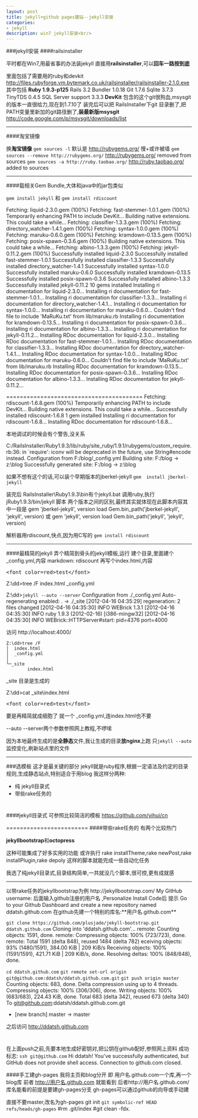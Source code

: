 ```yaml
---
layout: post
title: jekyll+github pages建站--jekyll安装
categories:
- jekyll
description: win7 jekyll安装<br/>
---
```

###jekyll安装
####railsinstaller

平时都在Win7,用最省事的办法装jekyll
直接用**railsinstaller**,可以**回车一路按到底**

里面包括了需要用的ruby和devkit
http://files.rubyforge.vm.bytemark.co.uk/railsinstaller/railsinstaller-2.1.0.exe
其中包括
**Ruby 1.9.3-p125**
Rails 3.2
Bundler 1.0.18
Git 1.7.6
Sqlite 3.7.3
TinyTDS 0.4.5
SQL Server support 3.3.3
**DevKit**
包含的这个git很狗血,msysgit的版本一直很给力,现在到1.7.10了
装完后可以把 RailsInstaller下git 目录删了,把PATH变量里新加的git路径删了,**装最新版msysgit**
http://code.google.com/p/msysgit/downloads/list
<hr/>
####淘宝镜像

换**淘宝镜像**
`gem sources -l`
默认是 http://rubygems.org/ 慢+或许被墙
`gem sources --remove http://rubygems.org/`
http://rubygems.org/ removed from sources
`gem sources -a http://ruby.taobao.org/`
http://ruby.taobao.org/ added to sources

<hr/>
####载相关Gem Bundle,大体和java中的jar包类似

`gem install jekyll` 和 `gem install rdiscount`

Fetching: liquid-2.3.0.gem (100%)
Fetching: fast-stemmer-1.0.1.gem (100%)
Temporarily enhancing PATH to include DevKit...
Building native extensions.  This could take a while...
Fetching: classifier-1.3.3.gem (100%)
Fetching: directory_watcher-1.4.1.gem (100%)
Fetching: syntax-1.0.0.gem (100%)
Fetching: maruku-0.6.0.gem (100%)
Fetching: kramdown-0.13.5.gem (100%)
Fetching: posix-spawn-0.3.6.gem (100%)
Building native extensions.  This could take a while...
Fetching: albino-1.3.3.gem (100%)
Fetching: jekyll-0.11.2.gem (100%)
Successfully installed liquid-2.3.0
Successfully installed fast-stemmer-1.0.1
Successfully installed classifier-1.3.3
Successfully installed directory_watcher-1.4.1
Successfully installed syntax-1.0.0
Successfully installed maruku-0.6.0
Successfully installed kramdown-0.13.5
Successfully installed posix-spawn-0.3.6
Successfully installed albino-1.3.3
Successfully installed jekyll-0.11.2
10 gems installed
Installing ri documentation for liquid-2.3.0...
Installing ri documentation for fast-stemmer-1.0.1...
Installing ri documentation for classifier-1.3.3...
Installing ri documentation for directory_watcher-1.4.1...
Installing ri documentation for syntax-1.0.0...
Installing ri documentation for maruku-0.6.0...
Couldn't find file to include 'MaRuKu.txt' from lib/maruku.rb
Installing ri documentation for kramdown-0.13.5...
Installing ri documentation for posix-spawn-0.3.6...
Installing ri documentation for albino-1.3.3...
Installing ri documentation for jekyll-0.11.2...
Installing RDoc documentation for liquid-2.3.0...
Installing RDoc documentation for fast-stemmer-1.0.1...
Installing RDoc documentation for classifier-1.3.3...
Installing RDoc documentation for directory_watcher-1.4.1...
Installing RDoc documentation for syntax-1.0.0...
Installing RDoc documentation for maruku-0.6.0...
Couldn't find file to include 'MaRuKu.txt' from lib/maruku.rb
Installing RDoc documentation for kramdown-0.13.5...
Installing RDoc documentation for posix-spawn-0.3.6...
Installing RDoc documentation for albino-1.3.3...
Installing RDoc documentation for jekyll-0.11.2...

========================================
Fetching: rdiscount-1.6.8.gem (100%)
Temporarily enhancing PATH to include DevKit...
Building native extensions.  This could take a while...
Successfully installed rdiscount-1.6.8
1 gem installed
Installing ri documentation for rdiscount-1.6.8...
Installing RDoc documentation for rdiscount-1.6.8...

本地调试的时候会有个警告,没关系

C:/RailsInstaller/Ruby1.9.3/lib/ruby/site_ruby/1.9.1/rubygems/custom_require.rb:36:
in `require': iconv will be deprecated in the future, use String#encode instead.
Configuration from F:/blog/_config.yml
Building site: F:/blog -> z:\blog
Successfully generated site: F:/blog -> z:\blog

如果不想有这个的话,可以装个早期版本的jberkel-jekyll
`gem  install jberkel-jekyll`

装完后
RailsInstaller\Ruby1.9.3\bin有个jekyll.bat
调用ruby,执行jRuby1.9.3/bin/jekyll 脚本
两个版本之间的区别,最终其实就体现在此脚本内容其中一段是
gem 'jberkel-jekyll', version
load Gem.bin_path('jberkel-jekyll', 'jekyll', version)
或
gem 'jekyll', version
load Gem.bin_path('jekyll', 'jekyll', version)

解析器用rdiscount,快点,因为用C写的
`gem install rdiscount`

<hr/>
####最精简的jekyll
弄个精简到骨头的jekyll模板,运行
建个目录,里面建个 _config.yml,内容
markdown: rdiscount
再写个index.html,内容
<xmp><font color=red>test</font></xmp>  

Z:\dd>tree /F
    index.html
    _config.yml

Z:\dd>`jekyll --auto --server`
Configuration from ./_config.yml
Auto-regenerating enabled: . -> ./_site
[2012-04-16 04:35:29] regeneration: 2 files changed
[2012-04-16 04:35:30] INFO  WEBrick 1.3.1
[2012-04-16 04:35:30] INFO  ruby 1.9.3 (2012-02-16) [i386-mingw32]
[2012-04-16 04:35:30] INFO  WEBrick::HTTPServer#start: pid=4376 port=4000

访问 http://localhost:4000/

	Z:\dd>tree /F
	│  index.html
	│  _config.yml
	│
	└─_site
	        index.html
_site 目录是生成的

Z:\dd>cat    _site\index.html
<xmp><font color=red>test</font></xmp>

要是再精简就成细胞了
就一个 _config.yml,连index.html也不要

--auto --server两个参数参照网上教程,不啰嗦

因为本地最终生成的是**全静态**文件,我让生成的目录**放nginx**上跑
只`jekyll --auto` 监控变化,刷新站点里的文件
<hr/>

###选模板
这才是最关键的部分
jekyll就是ruby程序,根据一定语法及约定的目录规则,生成静态站点,特别适合于用blog
我这样分两种:

- 纯 jekyll目录式
- 带些rake任务的

# 
####jekyll目录式
可参照比较简洁的模板
https://github.com/yihui/cn  

========================
####带些rake任务的
有两个比较热门

**jekyllbootstrap**和**octopress**

这种可能集成了好多实用的功能
或许执行 rake installTheme,rake newPost,rake installPlugin,rake depoly
这样的脚本就能完成一些自动化任务

我选了纯jekyll目录式,目录结构简单,一共就没几个脚本,很可控,更有成就感
<hr/>
以带rake任务的jekyllbootstrap为例
http://jekyllbootstrap.com/
My GitHub username: 后面输入github注册的用户名 ,Personalize Install Code后
提示 Go to your Github Dashboard and create a new repository named ddatsh.github.com
在github先建一个特别的库名:**用户名.github.com**

`git clone https://github.com/plusjade/jekyll-bootstrap.git ddatsh.github.com`
Cloning into 'ddatsh.github.com'...
remote: Counting objects: 1591, done.
remote: Compressing objects: 100% (723/723), done.
remote: Total 1591 (delta 848), reused 1484 (delta 782) eceiving objects:  93% (1480/1591), 384.00 KiB | 209 KiB/s
Receiving objects: 100% (1591/1591), 421.71 KiB | 209 KiB/s, done.
Resolving deltas: 100% (848/848), done.

`cd ddatsh.github.com`
`git remote set-url origin git@github.com:ddatsh/ddatsh.github.com.git`
`git push origin master`
Counting objects: 683, done.
Delta compression using up to 4 threads.
Compressing objects: 100% (306/306), done.
Writing objects: 100% (683/683), 224.43 KiB, done.
Total 683 (delta 342), reused 673 (delta 340)
To git@github.com:ddatsh/ddatsh.github.com.git
 * [new branch]      master -> master

之后访问 http://ddatsh.github.com

# 
在上面push之前,先要本地生成好密钥对,把公钥在github配好,参照网上资料
成功标志:
`ssh git@github.com`
Hi ddatsh! You've successfully authenticated, but GitHub does not provide shell access.
Connection to github.com closed.

####手工建gh-pages
我将主页和blog分开
即 用户名.github.com一个库,再一个blog库
前者 http://用户名.github.com  就能看到
后者http://用户名.github.com/库名能看的前提是要建gh-pages分支
gh-pages可以通过github的向导或手动建

直接不要master,改名为gh-pages
git init
`git symbolic-ref HEAD refs/heads/gh-pages`
\#rm .git/index
\#git clean -fdx.

